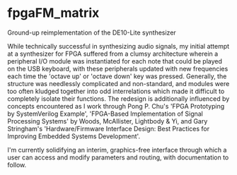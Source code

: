 # fpgaFM_matrix
Ground-up reimplementation of the DE10-Lite synthesizer

While technically successful in synthesizing audio signals, my initial attempt at a synthesizer for FPGA suffered
from a clumsy architecture wherein a peripheral I/O module was instantiated for each note that could be played on
the USB keyboard, with these peripherals updated with new frequencies each time the 'octave up' or 'octave down'
key was pressed. Generally, the structure was needlessly complicated and non-standard, and modules were too often
kludged together into odd interrelations which made it difficult to completely isolate their functions. 
The redesign is additionally influenced by concepts encountered as I work through Pong P. Chu's 'FPGA Prototyping
by SystemVerilog Example', 'FPGA-Based Implementation of Signal Processing Systems' by Woods, McAllister,
Lightbody & Yi, and Gary Stringham's 'Hardware/Firmware Interface Design: Best Practices for Improving Embedded
Systems Development'.

I'm currently solidifying an interim, graphics-free interface through which a user can access and modify parameters
and routing, with documentation to follow.
